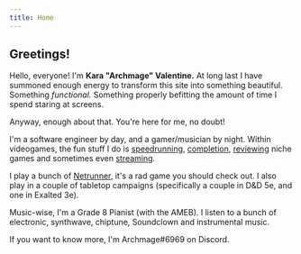 ```yaml
---
title: Home
---
```


## Greetings!

Hello, everyone! I'm **Kara "Archmage" Valentine.** At long last I have summoned enough energy to transform this site into something beautiful. Something _functional._ Something properly befitting the amount of time I spend staring at screens.

Anyway, enough about that. You're here for me, no doubt!

I'm a software engineer by day, and a gamer/musician by night. Within videogames, the fun stuff I do is [speedrunning](https://www.speedrun.com/user/archmage), [completion](http://astats.astats.nl/astats/User_Games.php?PerfectOnly=1&Hidden=1&SteamID64=76561198015994278&DisplayType=2), [reviewing](https://store.steampowered.com/curator/31503871/) niche games and sometimes even [streaming](http://twitch.tv/arrchmage/).

I play a bunch of [Netrunner](https://www.fantasyflightgames.com/en/products/android-netrunner-the-card-game/), it's a rad game you should check out. I also play in a couple of tabletop campaigns (specifically a couple in D&D 5e, and one in Exalted 3e).

Music-wise, I'm a Grade 8 Pianist (with the AMEB). I listen to a bunch of electronic, synthwave, chiptune, Soundclown and instrumental music.

<!-- Below is a list of links. Give them a look if you're into that kind of thing!

*   Mastodon: [archmage@cybre.space](https://cybre.space/@archmage)
*   GitHub: [Archmage](https://github.com/archmage)
*   Discord: Archmage#6969
*   Steam: [Archmage](http://steamcommunity.com/id/archmage84/)
*   Twitch: [Arrchmage](http://twitch.tv/arrchmage/)
*   SoundCloud: [Archmage](https://soundcloud.com/arrchmage)
*   Speedrun.com: [archmage](https://www.speedrun.com/user/archmage)
*   AStats Completion List: [Archmage](http://astats.astats.nl/astats/User_Games.php?PerfectOnly=1&Hidden=1&SteamID64=76561198015994278&DisplayType=2)
*   The Wizard List (curated games list): [The Wizard List](https://store.steampowered.com/curator/31503871/)
*   Warframe: Archmage (MR23) (on hiatus)
*   LinkedIn: [Kara Valentine](https://www.linkedin.com/in/archmage/)
*   Facebook: deactivated
*   Twitter: deactivated -->

If you want to know more, I'm Archmage#6969 on Discord.

<!-- -Archmage -->